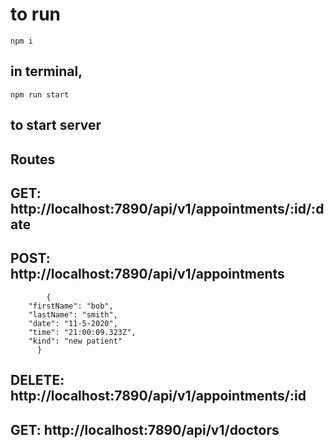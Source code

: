 # to run
``` npm i ```
## in terminal,
  ``` npm run start ```
## to start server

## Routes
  ## GET: http://localhost:7890/api/v1/appointments/:id/:date
  ## POST: http://localhost:7890/api/v1/appointments
``` 
        {
    "firstName": "bob",
    "lastName": "smith",
    "date": "11-5-2020",
    "time": "21:00:09.323Z",
    "kind": "new patient"
      }
```
  ## DELETE: http://localhost:7890/api/v1/appointments/:id

  
  ## GET: http://localhost:7890/api/v1/doctors